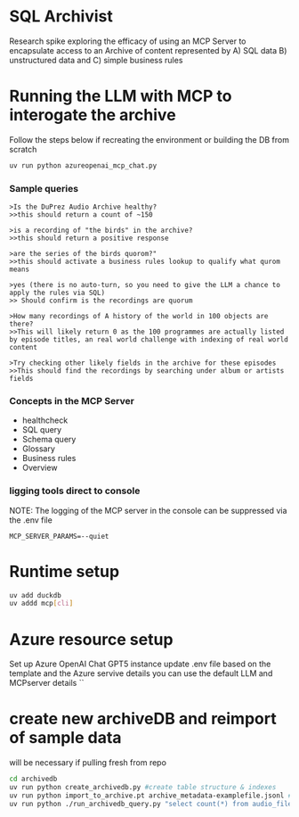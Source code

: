 # SQL Archivist
Research spike exploring the efficacy of using an MCP Server to encapsulate access to an Archive of content represented by A) SQL data B) unstructured data and C) simple business rules

# Running the LLM with MCP to interogate the archive
Follow the steps below if recreating the environment or building the DB from scratch
```bash
uv run python azureopenai_mcp_chat.py
``` 
### Sample queries
```In the chat
>Is the DuPrez Audio Archive healthy?
>>this should return a count of ~150

>is a recording of "the birds" in the archive?
>>this should return a positive response

>are the series of the birds quorom?"
>>this should activate a business rules lookup to qualify what qurom means

>yes (there is no auto-turn, so you need to give the LLM a chance to apply the rules via SQL)
>> Should confirm is the recordings are quorum

>How many recordings of A history of the world in 100 objects are there?
>>This will likely return 0 as the 100 programmes are actually listed by episode titles, an real world challenge with indexing of real world content

>Try checking other likely fields in the archive for these episodes  
>>This should find the recordings by searching under album or artists fields
```
### Concepts in the MCP Server
- healthcheck
- SQL query
- Schema query
- Glossary
- Business rules
- Overview 

### ligging tools direct to console
NOTE: The  logging of the MCP server in the console can be suppressed via the .env file 
```.env
MCP_SERVER_PARAMS=--quiet
```

# Runtime setup
```bash
uv add duckdb
uv addd mcp[cli]
```
# Azure resource setup
Set up Azure OpenAI Chat GPT5 instance 
update .env file based on the template and the Azure servive details
you can use the default LLM and MCPserver details
``

# create new archiveDB and reimport of sample data
will be necessary if pulling fresh from repo
```bash
cd archivedb
uv run python create_archivedb.py #create table structure & indexes
uv run python import_to_archive.pt archive_metadata-examplefile.jsonl ## using --drop will clear any existing content
uv run python ./run_archivedb_query.py "select count(*) from audio_files" # validate record count
```